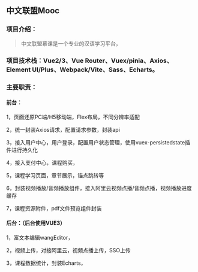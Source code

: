 ## 中文联盟Mooc

### 项目介绍：	

> 中文联盟慕课是一个专业的汉语学习平台，

### 项目技术栈：Vue2/3、Vue Router、Vuex/pinia、Axios、Element UI/Plus、Webpack/Vite、Sass、Echarts。

### 主要职责： 

#### 前台：

 1，页面还原PC端/H5移动端，Flex布局，不同分辨率适配

 2，统一封装Axios请求，配置请求参数，封装api

 3，接入用户中心，用户登录，配置用户状态管理，使用vuex-persistedstate插件进行持久化

 4，接入支付中心，课程购买，

 5，课程学习页面，章节展示，锚点跳转等

 6，封装视频播放/音频播放组件，接入阿里云视频点播/音频点播，视频播放进度缓存

 7，课程资源附件，pdf文件预览组件封装

#### 后台：（后台使用VUE3）

 1，富文本编辑wangEditor，

 2，视频上传，对接阿里云，视频点播上传，SSO上传

 3，课程数据统计，封装Echarts，


